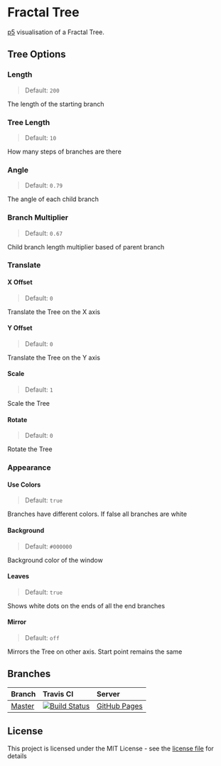 # Fractal Tree

[p5](https://github.com/processing/p5.js) visualisation of a Fractal Tree.

## Tree Options

### Length

> Default: `200`

The length of the starting branch

### Tree Length

> Default: `10`

How many steps of branches are there

### Angle

> Default: `0.79`

The angle of each child branch

### Branch Multiplier

> Default: `0.67`

Child branch length multiplier based of parent branch

### Translate

#### X Offset

> Default: `0`

Translate the Tree on the X axis

#### Y Offset

> Default: `0`

Translate the Tree on the Y axis

#### Scale

> Default: `1`

Scale the Tree

#### Rotate

> Default: `0`

Rotate the Tree

### Appearance

#### Use Colors

> Default: `true`

Branches have different colors. If false all branches are white

#### Background

> Default: `#000000`

Background color of the window

#### Leaves

> Default: `true`

Shows white dots on the ends of all the end branches

#### Mirror

> Default: `off`

Mirrors the Tree on other axis. Start point remains the same

## Branches

| Branch | Travis CI | Server |
|:-------|:----------|:-------|
| [Master](https://github.com/roryclaasen/fractal-tree/tree/master) | [![Build Status][CI-master]](https://travis-ci.com/roryclaasen/fractal-tree) | [GitHub Pages](https://roryclaasen.github.io/fractal-tree) |

## License

This project is licensed under the MIT License - see the [license file](LICENSE) for details

[CI-master]: https://travis-ci.com/roryclaasen/fractal-tree.svg?branch=master "Travis CI"
